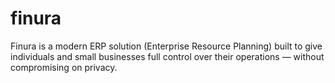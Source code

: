 # finura
Finura is a modern ERP solution (Enterprise Resource Planning) built to give individuals and small businesses full control over their operations — without compromising on privacy.
